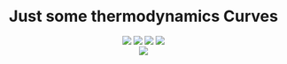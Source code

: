<h1 align="center"> 
  
  <br>
    Just some thermodynamics Curves
  <br>
  
</h1>


<p align="center">
  <img src="https://img.shields.io/badge/Ecole-IPSA-%23075ebe?link=https://www.ipsa.fr//right&link=https://www.ipsa.fr//left">
  <img src="https://img.shields.io/badge/Aero2:-thermo-%23D13900">
  <img src="https://img.shields.io/badge/Python-3.X-%CE3800">
  <img src="https://img.shields.io/badge/State-en cours-green">
  <br>
  <img src=https://user-images.githubusercontent.com/49699418/118380700-18e89a00-b5e4-11eb-8325-8cab1779777c.png>
  <br>
</p>









